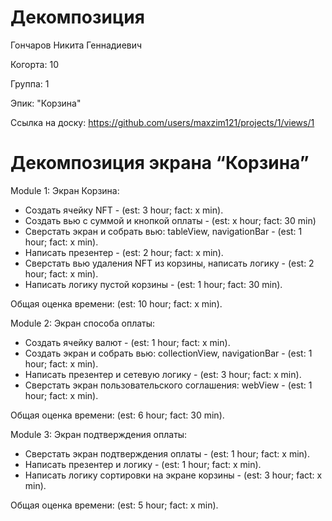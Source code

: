 #  Декомпозиция 

Гончаров Никита Геннадиевич

Когорта: 10

Группа: 1

Эпик: "Корзина"

Ссылка на доску: https://github.com/users/maxzim121/projects/1/views/1

# Декомпозиция экрана “Корзина”

Module 1:
Экран Корзина:
- Создать ячейку NFT - (est: 3 hour; fact: x min).
- Создать вью с суммой и кнопкой оплаты - (est: х hour; fact: 30 min)
- Сверстать экран и собрать вью: tableView, navigationBar - (est: 1 hour; fact: x min).
- Написать презентер - (est: 2 hour; fact: x min).
- Сверстать вью удаления NFT из корзины, написать логику - (est: 2 hour; fact: x min).
- Написать логику пустой корзины - (est: 1 hour; fact: 30 min).

Общая оценка времени: (est: 10 hour; fact: x min).

Module 2:
Экран способа оплаты:
- Создать ячейку валют - (est: 1 hour; fact: x min).
- Создать экран и собрать вью: collectionView, navigationBar - (est: 1 hour; fact: x min).
- Написать презентер и сетевую логику - (est: 3 hour; fact: x min).
- Сверстать экран пользовательского соглашения: webView - (est: 1 hour; fact: x min).

Общая оценка времени: (est: 6 hour; fact: 30 min).

Module 3:
Экран подтверждения оплаты:
- Сверстать экран подтверждения оплаты - (est: 1 hour; fact: x min).
- Написать презентер и логику - (est: 1 hour; fact: x min).
- Написать логику сортировки на экране корзины - (est: 3 hour; fact: x min).

Общая оценка времени: (est: 5 hour; fact: x min).


